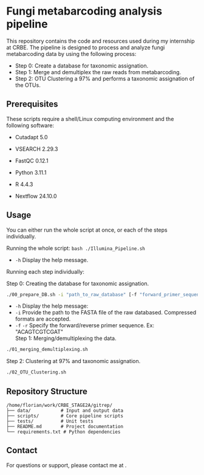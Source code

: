 # Fungi metabarcoding analysis pipeline

This repository contains the code and resources used during my internship at CRBE. The pipeline is designed to process and analyze fungi metabarcoding data by using the following process:
- Step 0: Create a database for taxonomic assignation.
- Step 1: Merge and demultiplex the raw reads from metabarcoding.
- Step 2: OTU Clustering a 97% and performs a taxonomic assignation of the OTUs.

## Prerequisites
These scripts require a shell/Linux computing environment and the following software:
- Cutadapt 5.0
- VSEARCH 2.29.3
- FastQC 0.12.1
- Python 3.11.1
- R 4.4.3

- Nextflow 24.10.0

## Usage
You can either run the whole script at once, or each of the steps individually.

Running the whole script:
    ```bash
    ./Illumina_Pipeline.sh 
    ```
- `-h` Display the help message.

Running each step individually:

Step 0: Creating the database for taxonomic assignation.
``` bash
./00_prepare_DB.sh -i "path_to_raw_database" [-f "forward_primer_sequence"] [-r "reverse_primer_sequence"] [-h]
```
-  `-h` Display the help message:
- `-i` Provide the path to the FASTA file of the raw databased. Compressed formats are accepted.
- `-f` `-r` Specify the forward/reverse primer sequence. Ex: "ACAGTCGTCGAT"  
Step 1: Merging/demultiplexing the data.
```bash
./01_merging_demultiplexing.sh 
```
Step 2: Clustering at 97% and taxonomic assignation.
```bash
./02_OTU_Clustering.sh  
```
## Repository Structure
```
/home/florian/work/CRBE_STAGE2A/gitrep/
├── data/           # Input and output data
├── scripts/        # Core pipeline scripts
├── tests/          # Unit tests
├── README.md       # Project documentation
└── requirements.txt # Python dependencies
```

## Contact
For questions or support, please contact me at .